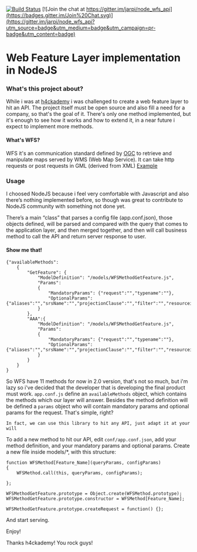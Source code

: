 [![Build Status](https://travis-ci.org/jarpi/node_wfs_api.svg?branch=master)](https://travis-ci.org/jarpi/node_wfs_api) 
[![Join the chat at https://gitter.im/jarpi/node_wfs_api](https://badges.gitter.im/Join%20Chat.svg)](https://gitter.im/jarpi/node_wfs_api?utm_source=badge&utm_medium=badge&utm_campaign=pr-badge&utm_content=badge)

# Web Feature Layer implementation in NodeJS 

### What's this project about? 

While i was at [h4ckademy](http://www.h4ckademy.com/) i was challenged to create a web feature layer 
to hit an API. The project itself must be open source and also fill a need for a company, so that's the goal of it. There's only one method implemented, but it's enough to see how it works and how to extend it, in a near future i expect to implement more methods. 

#### What's WFS? 

WFS it's an communication standard defined by [OGC](http://www.opengeospatial.org/standards/wfs) to retrieve and manipulate maps served by WMS (Web Map Service). It can take http requests or post requests in GML (derived from XML) 
[Example](http://giswebservices.massgis.state.ma.us/geoserver/wms?VERSION=1.1.1&REQUEST=GetMap&SERVICE=WMS&LAYERS=massgis:GISDATA.TOWNS_POLYM,massgis:GISDATA.NAVTEQRDS_ARC,massgis:GISDATA.NAVTEQRDS_ARC_INT&SRS=EPSG:26986&BBOX=232325.38526025353,898705.3447384972,238934.49648710093,903749.1401484597&WIDTH=570&HEIGHT=435&FORMAT=image/png&STYLES=Black_Lines,GISDATA.NAVTEQRDS_ARC::ForOrthos,GISDATA.NAVTEQRDS_ARC_INT::Default&TRANSPARENT=TRUE) 

### Usage  

I choosed NodeJS because i feel very comfortable with Javascript and also there’s nothing implemented before, so though was great to contribute to NodeJS community with something not done yet.

There’s a main “class” that parses a config file (app.conf.json), those objects defined, will be parsed and compared with the query that comes to the application layer, and then merged together, and then will call business method to call the API and return server response to user.


#### Show me that! 

```
{"availableMethods":
	{
		"GetFeature": {
			"ModelDefinition": "/models/WFSMethodGetFeature.js", 
			"Params": 
			{
				"MandatoryParams": {"request":"","typename":""},
				"OptionalParams": {"aliases":"","srsName":"","projectionClause":"","filter":"","resourceid":"","bbox":"","sortby":"","storedquery_id":"","storedquery_parameter":""}  
			} 
		}, 
		"AAA":{
			"ModelDefinition": "/models/WFSMethodGetFeature.js", 
			"Params": 
			{
				"MandatoryParams": {"request":"","typename":""},
				"OptionalParams": {"aliases":"","srsName":"","projectionClause":"","filter":"","resourceid":"","bbox":"","sortby":"","storedquery_id":"","storedquery_parameter":""}  
			} 
		}
	} 
} 
``` 
So WFS have 11 methods for now in 2.0 version, that's not so much, but i'm lazy so i've decided that the developer that is developing the final product must work. 
```app.conf.js``` define an ```availableMethods``` object, which contains the methods which our layer will answer. Besides the method definition will be defined a ```params``` object who will contain mandatory params and optional params for the request. That's simple, right? 

```In fact, we can use this library to hit any API, just adapt it at your will  ``` 

To add a new method to hit our API, edit ```conf/app.conf.json```, add your method definition, and your mandatory params and optional params. 
Create a new file inside models/*, with this structure: 
```
function WFSMethod[Feature_Name](queryParams, configParams) 
{ 
	WFSMethod.call(this, queryParams, configParams); 
	
}; 

WFSMethodGetFeature.prototype = Object.create(WFSMethod.prototype); 
WFSMethodGetFeature.prototype.constructor = WFSMethod[Feature_Name];  

WFSMethodGetFeature.prototype.createRequest = function() {}; 
``` 
And start serving. 

Enjoy! 

Thanks h4ckademy! You rock guys! 
